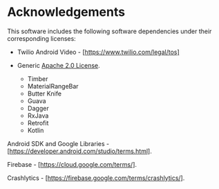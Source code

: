 # Acknowledgements

This software includes the following software dependencies under their corresponding licenses:
 
- Twilio Android Video - [https://www.twilio.com/legal/tos]

- Generic [Apache 2.0 License](https://www.apache.org/licenses/LICENSE-2.0.txt).

    - Timber
    - MaterialRangeBar
    - Butter Knife
    - Guava
    - Dagger
    - RxJava
    - Retrofit
    - Kotlin

Android SDK and Google Libraries - [https://developer.android.com/studio/terms.html].

Firebase - [https://cloud.google.com/terms/].

Crashlytics - [https://firebase.google.com/terms/crashlytics/].
